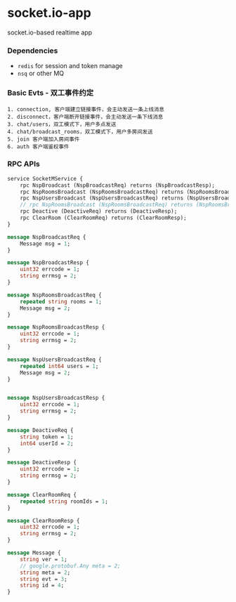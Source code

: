 # socket.io-app
socket.io-based realtime app

### Dependencies

* `redis` for session and token manage
* `nsq` or other MQ


### Basic Evts - 双工事件约定

    1. connection, 客户端建立链接事件，会主动发送一条上线消息
    2. disconnect，客户端断开链接事件，会主动发送一条下线消息
    3. chat/users，双工模式下，用户多点发送
    4. chat/broadcast_rooms，双工模式下，用户多房间发送
    5. join 客户端加入房间事件
    6. auth 客户端鉴权事件

### RPC APIs

```proto
service SocketMService {
    rpc NspBroadcast (NspBroadcastReq) returns (NspBroadcastResp);
    rpc NspRoomsBroadcast (NspRoomsBroadcastReq) returns (NspRoomsBroadcastResp);
    rpc NspUsersBroadcast (NspUsersBroadcastReq) returns (NspUsersBroadcastResp);
    // rpc NspRoomsBroadcast (NspRoomsBroadcastReq) returns (NspRoomsBroadcastResp);
    rpc Deactive (DeactiveReq) returns (DeactiveResp);
    rpc ClearRoom (ClearRoomReq) returns (ClearRoomResp);
}

message NspBroadcastReq {
    Message msg = 1;
}

message NspBroadcastResp {
    uint32 errcode = 1;
    string errmsg = 2;
}

message NspRoomsBroadcastReq {
    repeated string rooms = 1;
    Message msg = 2;
}

message NspRoomsBroadcastResp {
    uint32 errcode = 1;
    string errmsg = 2;
}

message NspUsersBroadcastReq {
    repeated int64 users = 1;
    Message msg = 2;
}


message NspUsersBroadcastResp {
    uint32 errcode = 1;
    string errmsg = 2;
}

message DeactiveReq {
    string token = 1;
    int64 userId = 2; 
}

message DeactiveResp {
    uint32 errcode = 1;
    string errmsg = 2;
}

message ClearRoomReq {
    repeated string roomIds = 1;
}

message ClearRoomResp {
    uint32 errcode = 1;
    string errmsg = 2;
}

message Message {
    string ver = 1;
    // google.protobuf.Any meta = 2;
    string meta = 2;
    string evt = 3;
    string id = 4;
} 
```